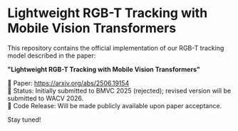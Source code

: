 # Lightweight RGB-T Tracking with Mobile Vision Transformers

This repository contains the official implementation of our RGB-T tracking model described in the paper:

**"Lightweight RGB-T Tracking with Mobile Vision Transformers"**

📄 Paper: https://arxiv.org/abs/2506.19154  
📌 Status: Initially submitted to BMVC 2025 (rejected); revised version will be submitted to WACV 2026.  
📅 Code Release: Will be made publicly available upon paper acceptance.

Stay tuned!
